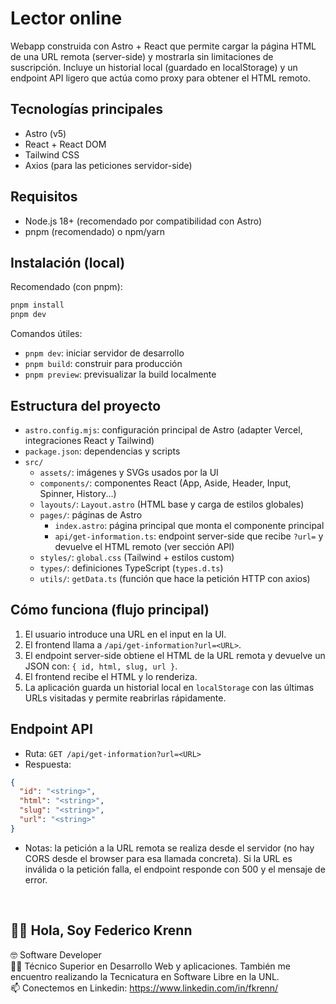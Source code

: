 # Lector online

Webapp construida con Astro + React que permite cargar la página HTML de una URL remota (server-side) y mostrarla sin limitaciones de suscripción. Incluye un historial local (guardado en localStorage) y un endpoint API ligero que actúa como proxy para obtener el HTML remoto.

## Tecnologías principales

- Astro (v5)
- React + React DOM
- Tailwind CSS
- Axios (para las peticiones servidor-side)

## Requisitos

- Node.js 18+ (recomendado por compatibilidad con Astro)
- pnpm (recomendado) o npm/yarn

## Instalación (local)

Recomendado (con pnpm):

```bash
pnpm install
pnpm dev
```

Comandos útiles:

- `pnpm dev`: iniciar servidor de desarrollo
- `pnpm build`: construir para producción
- `pnpm preview`: previsualizar la build localmente

## Estructura del proyecto

- `astro.config.mjs`: configuración principal de Astro (adapter Vercel, integraciones React y Tailwind)
- `package.json`: dependencias y scripts
- `src/`
  - `assets/`: imágenes y SVGs usados por la UI
  - `components/`: componentes React (App, Aside, Header, Input, Spinner, History...)
  - `layouts/`: `Layout.astro` (HTML base y carga de estilos globales)
  - `pages/`: páginas de Astro
    - `index.astro`: página principal que monta el componente principal
    - `api/get-information.ts`: endpoint server-side que recibe `?url=` y devuelve el HTML remoto (ver sección API)
  - `styles/`: `global.css` (Tailwind + estilos custom)
  - `types/`: definiciones TypeScript (`types.d.ts`)
  - `utils/`: `getData.ts` (función que hace la petición HTTP con axios)

## Cómo funciona (flujo principal)

1. El usuario introduce una URL en el input en la UI.
2. El frontend llama a `/api/get-information?url=<URL>`.
3. El endpoint server-side obtiene el HTML de la URL remota y devuelve un JSON con: `{ id, html, slug, url }`.
4. El frontend recibe el HTML y lo renderiza.
5. La aplicación guarda un historial local en `localStorage` con las últimas URLs visitadas y permite reabrirlas rápidamente.

## Endpoint API

- Ruta: `GET /api/get-information?url=<URL>`
- Respuesta:

```json
{
  "id": "<string>",
  "html": "<string>",
  "slug": "<string>",
  "url": "<string>"
}
```

- Notas: la petición a la URL remota se realiza desde el servidor (no hay CORS desde el browser para esa llamada concreta). Si la URL es inválida o la petición falla, el endpoint responde con 500 y el mensaje de error.

<br>

## 🙋‍♂️ Hola, Soy Federico Krenn

:nerd_face: Software Developer
<br>
👨‍🎓 Técnico Superior en Desarrollo Web y aplicaciones. También me encuentro realizando la Tecnicatura en Software Libre en la UNL.
<br>
📫 Conectemos en Linkedin: https://www.linkedin.com/in/fkrenn/
